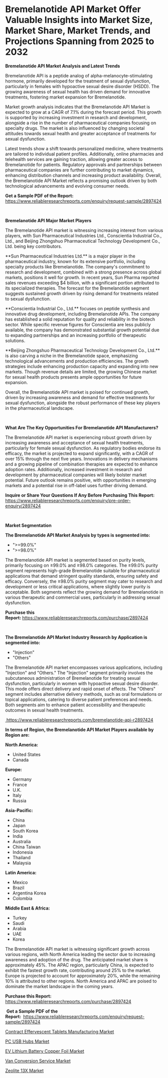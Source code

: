<p><h1>Bremelanotide API Market Offer Valuable Insights into Market Size, Market Share, Market Trends, and Projections Spanning from 2025 to 2032</h1></p><p><strong>Bremelanotide API Market Analysis and Latest Trends</strong></p>
<p><p>Bremelanotide API is a peptide analog of alpha-melanocyte-stimulating hormone, primarily developed for the treatment of sexual dysfunction, particularly in females with hypoactive sexual desire disorder (HSDD). The growing awareness of sexual health has driven demand for innovative treatments, fostering market expansion for Bremelanotide. </p><p>Market growth analysis indicates that the Bremelanotide API Market is expected to grow at a CAGR of 7.1% during the forecast period. This growth is supported by increasing investment in research and development, alongside a rise in the number of pharmaceutical companies focusing on specialty drugs. The market is also influenced by changing societal attitudes towards sexual health and greater acceptance of treatments for sexual dysfunction.</p><p>Latest trends show a shift towards personalized medicine, where treatments are tailored to individual patient profiles. Additionally, online pharmacies and telehealth services are gaining traction, allowing greater access to Bremelanotide for patients. Regulatory approvals and partnerships between pharmaceutical companies are further contributing to market dynamics, enhancing distribution channels and increasing product availability. Overall, the Bremelanotide API Market reflects a promising outlook driven by both technological advancements and evolving consumer needs.</p></p>
<p><strong>Get a Sample PDF of the Report:&nbsp;</strong> <a href="https://www.reliableresearchreports.com/enquiry/request-sample/2897424?utm_campaign=32&utm_medium=2&utm_source=Github&utm_content=ia&utm_term=15032025&utm_id=bremelanotide-api">https://www.reliableresearchreports.com/enquiry/request-sample/2897424</a></p>
<p>&nbsp;</p>
<p><strong>Bremelanotide API Major Market Players</strong></p>
<p><p>The Bremelanotide API market is witnessing increasing interest from various players, with Sun Pharmaceutical Industries Ltd., Conscientia Industrial Co., Ltd., and Beijing Zhongshuo Pharmaceutical Technology Development Co., Ltd. being key contributors. </p><p>**Sun Pharmaceutical Industries Ltd.** is a major player in the pharmaceutical industry, known for its extensive portfolio, including specialty products like Bremelanotide. The company's commitment to research and development, combined with a strong presence across global markets, positions it well for growth. In recent years, Sun Pharma reported sales revenues exceeding $4 billion, with a significant portion attributed to its specialized therapies. The forecast for the Bremelanotide segment suggests sustained growth driven by rising demand for treatments related to sexual dysfunction.</p><p>**Conscientia Industrial Co., Ltd.** focuses on peptide synthesis and innovative drug development, including Bremelanotide APIs. The company has established a solid reputation for quality and reliability in the biotech sector. While specific revenue figures for Conscientia are less publicly available, the company has demonstrated substantial growth potential due to expanding partnerships and an increasing portfolio of therapeutic solutions. </p><p>**Beijing Zhongshuo Pharmaceutical Technology Development Co., Ltd.** is also carving a niche in the Bremelanotide space, emphasizing technological advancements and production efficiencies. The growth strategies include enhancing production capacity and expanding into new markets. Though revenue details are limited, the growing Chinese market for sexual health products presents ample opportunities for future expansion.</p><p>Overall, the Bremelanotide API market is poised for continued growth, driven by increasing awareness and demand for effective treatments for sexual dysfunction, alongside the robust performance of these key players in the pharmaceutical landscape.</p></p>
<p>&nbsp;</p>
<p><strong>What Are The Key Opportunities For Bremelanotide API Manufacturers?</strong></p>
<p><p>The Bremelanotide API market is experiencing robust growth driven by increasing awareness and acceptance of sexual health treatments, particularly for female sexual dysfunction. As regulatory bodies endorse its efficacy, the market is projected to expand significantly, with a CAGR of over 15% through the next five years. Innovations in delivery mechanisms and a growing pipeline of combination therapies are expected to enhance adoption rates. Additionally, increased investment in research and development by pharmaceutical companies will likely bolster market potential. Future outlook remains positive, with opportunities in emerging markets and a potential rise in off-label uses further driving demand.</p></p>
<p><strong>Inquire or Share Your Questions If Any Before Purchasing This Report:</strong> <a href="https://www.reliableresearchreports.com/enquiry/pre-order-enquiry/2897424?utm_campaign=32&utm_medium=2&utm_source=Github&utm_content=ia&utm_term=15032025&utm_id=bremelanotide-api">https://www.reliableresearchreports.com/enquiry/pre-order-enquiry/2897424</a></p>
<p>&nbsp;</p>
<p><strong>Market Segmentation</strong></p>
<p><strong>The Bremelanotide API Market Analysis by types is segmented into:</strong></p>
<p><ul><li>">=99.0%"</li><li>">=98.0%"</li></ul></p>
<p><p>The Bremelanotide API market is segmented based on purity levels, primarily focusing on ≥99.0% and ≥98.0% categories. The ≥99.0% purity segment represents high-grade Bremelanotide suitable for pharmaceutical applications that demand stringent quality standards, ensuring safety and efficacy. Conversely, the ≥98.0% purity segment may cater to research and development or less critical applications, where slightly lower purity is acceptable. Both segments reflect the growing demand for Bremelanotide in various therapeutic and commercial uses, particularly in addressing sexual dysfunction.</p></p>
<p><strong>Purchase this Report:&nbsp;</strong><a href="https://www.reliableresearchreports.com/purchase/2897424?utm_campaign=32&utm_medium=2&utm_source=Github&utm_content=ia&utm_term=15032025&utm_id=bremelanotide-api">https://www.reliableresearchreports.com/purchase/2897424</a></p>
<p>&nbsp;</p>
<p><strong>The Bremelanotide API Market Industry Research by Application is segmented into:</strong></p>
<p><ul><li>"Injection"</li><li>"Others"</li></ul></p>
<p><p>The Bremelanotide API market encompasses various applications, including "Injection" and "Others." The "Injection" segment primarily involves the subcutaneous administration of Bremelanotide for treating sexual dysfunction, particularly in women with hypoactive sexual desire disorder. This mode offers direct delivery and rapid onset of effects. The "Others" segment includes alternative delivery methods, such as oral formulations or topical applications, catering to diverse patient preferences and needs. Both segments aim to enhance patient accessibility and therapeutic outcomes in sexual health treatments.</p></p>
<p><a href="https://www.reliableresearchreports.com/bremelanotide-api-r2897424?utm_campaign=32&utm_medium=2&utm_source=Github&utm_content=ia&utm_term=15032025&utm_id=bremelanotide-api">&nbsp;https://www.reliableresearchreports.com/bremelanotide-api-r2897424</a></p>
<p><strong>In terms of Region, the Bremelanotide API Market Players available by Region are:</strong></p>
<p>
    <p> <strong> North America: </strong>
        <ul>
            <li>United States</li>
            <li>Canada</li>
        </ul>
        </p> 
    <p> <strong> Europe: </strong>
        <ul>
            <li>Germany</li>
            <li>France</li>
            <li>U.K.</li>
            <li>Italy</li>
            <li>Russia</li>
        </ul>
        </p> 
    <p> <strong> Asia-Pacific: </strong>
        <ul>
            <li>China</li>
            <li>Japan</li>
            <li>South Korea</li>
            <li>India</li>
            <li>Australia</li>
            <li>China Taiwan</li>
            <li>Indonesia</li>
            <li>Thailand</li>
            <li>Malaysia</li>
        </ul>
        </p> 
    <p> <strong> Latin America: </strong>
        <ul>
            <li>Mexico</li>
            <li>Brazil</li>
            <li>Argentina Korea</li>
            <li>Colombia</li>
        </ul>
        </p> 
    <p> <strong> Middle East & Africa: </strong>
        <ul>
            <li>Turkey</li>
            <li>Saudi</li>
            <li>Arabia</li>
            <li>UAE</li>
            <li>Korea</li>
        </ul>
    </p>
    </p>
<p><p>The Bremelanotide API market is witnessing significant growth across various regions, with North America leading the sector due to increasing awareness and adoption of the drug. The anticipated market share is approximately 45%. The APAC region, particularly China, is expected to exhibit the fastest growth rate, contributing around 25% to the market. Europe is projected to account for approximately 20%, while the remaining 10% is attributed to other regions. North America and APAC are poised to dominate the market landscape in the coming years.</p></p>
<p><strong>Purchase this Report: </strong><a href="https://www.reliableresearchreports.com/purchase/2897424?utm_campaign=32&utm_medium=2&utm_source=Github&utm_content=ia&utm_term=15032025&utm_id=bremelanotide-api">https://www.reliableresearchreports.com/purchase/2897424</a></p>
<p>&nbsp;<strong>Get a Sample PDF of the Report:&nbsp;&nbsp;</strong><a href="https://www.reliableresearchreports.com/enquiry/request-sample/2897424?utm_campaign=32&utm_medium=2&utm_source=Github&utm_content=ia&utm_term=15032025&utm_id=bremelanotide-api">https://www.reliableresearchreports.com/enquiry/request-sample/2897424</a></p>
<p><strong></strong></p>
<p><p><a href="https://github.com/billejuman43/Market-Research-Report-List-1/blob/main/contract-effervescent-tablets-manufacturing-market.md?utm_campaign=32&utm_medium=2&utm_source=Github&utm_content=ia&utm_term=15032025&utm_id=bremelanotide-api">Contract Effervescent Tablets Manufacturing Market</a></p><p><a href="https://github.com/seibttullyjh/Market-Research-Report-List-1/blob/main/pc-usb-hubs-market.md?utm_campaign=32&utm_medium=2&utm_source=Github&utm_content=ia&utm_term=15032025&utm_id=bremelanotide-api">PC USB Hubs Market</a></p><p><a href="https://github.com/pockettifere14/Market-Research-Report-List-1/blob/main/ev-lithium-battery-copper-foil-market.md?utm_campaign=32&utm_medium=2&utm_source=Github&utm_content=ia&utm_term=15032025&utm_id=bremelanotide-api">EV Lithium Battery Copper Foil Market</a></p><p><a href="https://github.com/shroffuhpa/Market-Research-Report-List-1/blob/main/van-conversion-service-market.md?utm_campaign=32&utm_medium=2&utm_source=Github&utm_content=ia&utm_term=15032025&utm_id=bremelanotide-api">Van Conversion Service Market</a></p><p><a href="https://github.com/dafertsuria/Market-Research-Report-List-1/blob/main/zeolite-13x-market.md?utm_campaign=32&utm_medium=2&utm_source=Github&utm_content=ia&utm_term=15032025&utm_id=bremelanotide-api">Zeolite 13X Market</a></p></p>